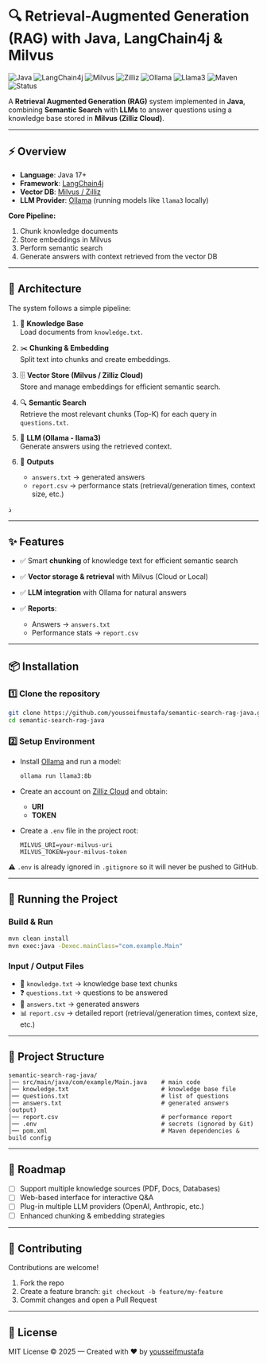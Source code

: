 # 🔍 Retrieval-Augmented Generation (RAG) with Java, LangChain4j & Milvus

![Java](https://img.shields.io/badge/Java-17+-red?logo=oracle)
![LangChain4j](https://img.shields.io/badge/LangChain4j-Framework-blue?logo=java)
![Milvus](https://img.shields.io/badge/Milvus-Vector%20DB-green?logo=milvus)
![Zilliz](https://img.shields.io/badge/Zilliz-Cloud%20Vector%20DB-lightblue?logo=zilliz)
![Ollama](https://img.shields.io/badge/Ollama-LLM%20Provider-orange?logo=ollama)
![Llama3](https://img.shields.io/badge/Model-llama3-success?logo=meta)
![Maven](https://img.shields.io/badge/Build-Maven-darkblue?logo=apachemaven)
![Status](https://img.shields.io/badge/Project-Active-brightgreen)



A **Retrieval Augmented Generation (RAG)** system implemented in **Java**,  
combining **Semantic Search** with **LLMs** to answer questions using a knowledge base stored in **Milvus (Zilliz Cloud)**.

---

## ⚡ Overview
- **Language**: Java 17+  
- **Framework**: [LangChain4j](https://github.com/langchain4j/langchain4j)  
- **Vector DB**: [Milvus / Zilliz](https://zilliz.com/)  
- **LLM Provider**: [Ollama](https://ollama.ai/) (running models like `llama3` locally)  

**Core Pipeline:**
1. Chunk knowledge documents  
2. Store embeddings in Milvus  
3. Perform semantic search  
4. Generate answers with context retrieved from the vector DB  

---

## 🧩 Architecture

The system follows a simple pipeline:

1. 📖 **Knowledge Base**  
   Load documents from `knowledge.txt`.

2. ✂️ **Chunking & Embedding**  
   Split text into chunks and create embeddings.

3. 🗄️ **Vector Store (Milvus / Zilliz Cloud)**  
   Store and manage embeddings for efficient semantic search.

4. 🔍 **Semantic Search**  
   Retrieve the most relevant chunks (Top-K) for each query in `questions.txt`.

5. 🤖 **LLM (Ollama - llama3)**  
   Generate answers using the retrieved context.

6. 📝 **Outputs**  
   - `answers.txt` → generated answers  
   - `report.csv` → performance stats (retrieval/generation times, context size, etc.)



ذ

---

## ✨ Features

* ✅ Smart **chunking** of knowledge text for efficient semantic search
* ✅ **Vector storage & retrieval** with Milvus (Cloud or Local)
* ✅ **LLM integration** with Ollama for natural answers
* ✅ **Reports**:

  * Answers → `answers.txt`
  * Performance stats → `report.csv`

---

## 📦 Installation

### 1️⃣ Clone the repository

```bash
git clone https://github.com/yousseifmustafa/semantic-search-rag-java.git
cd semantic-search-rag-java
```

### 2️⃣ Setup Environment

* Install [Ollama](https://ollama.ai/) and run a model:

  ```bash
  ollama run llama3:8b
  ```

* Create an account on [Zilliz Cloud](https://zilliz.com/) and obtain:

  * **URI**
  * **TOKEN**

* Create a `.env` file in the project root:

  ```env
  MILVUS_URI=your-milvus-uri
  MILVUS_TOKEN=your-milvus-token
  ```

⚠️ `.env` is already ignored in `.gitignore` so it will never be pushed to GitHub.

---

## 🚀 Running the Project

### Build & Run

```bash
mvn clean install
mvn exec:java -Dexec.mainClass="com.example.Main"
```

### Input / Output Files

* 📖 `knowledge.txt` → knowledge base text chunks
* ❓ `questions.txt` → questions to be answered
* 📝 `answers.txt` → generated answers
* 📊 `report.csv` → detailed report (retrieval/generation times, context size, etc.)

---

## 📂 Project Structure

```
semantic-search-rag-java/
│── src/main/java/com/example/Main.java    # main code
│── knowledge.txt                          # knowledge base file
│── questions.txt                          # list of questions
│── answers.txt                            # generated answers (output)
│── report.csv                             # performance report
│── .env                                   # secrets (ignored by Git)
│── pom.xml                                # Maven dependencies & build config
```

---

## 🌟 Roadmap

* [ ] Support multiple knowledge sources (PDF, Docs, Databases)
* [ ] Web-based interface for interactive Q\&A
* [ ] Plug-in multiple LLM providers (OpenAI, Anthropic, etc.)
* [ ] Enhanced chunking & embedding strategies

---

## 🤝 Contributing

Contributions are welcome!

1. Fork the repo
2. Create a feature branch: `git checkout -b feature/my-feature`
3. Commit changes and open a Pull Request

---

## 📜 License

MIT License © 2025 — Created with ❤️ by [yousseifmustafa](https://github.com/yousseifmustafa)

